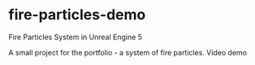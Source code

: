 # fire-particles-demo
Fire Particles System in Unreal Engine 5

A small project for the portfolio - a system of fire particles.
Video demo 
